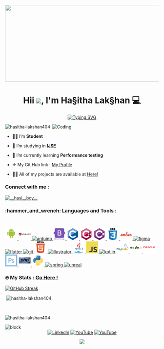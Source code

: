 
<!-- [![MasterHead](https://c.tenor.com/_i9AUV0dv_0AAAAC/welcome-banner.gif)](https://hasitha-lakshan404.io) -->

<div id="header" align="center">
  <img src="https://c.tenor.com/_i9AUV0dv_0AAAAC/welcome-banner.gif" width="1000" height="250"/>
</div>

<h1 align="center">
  Hii
  <img src="https://media.giphy.com/media/hvRJCLFzcasrR4ia7z/giphy.gif" width="40px"/>,
  I'm Ha§itha Lak§han 💻
</h1>

<!-- <h1 align="center">Hi 👋, I'm Ha§itha Lak§han</h1> -->
<!-- <h3 align="center">I'm Full Stack developer from Sri Lanka</h3> -->

<div align="center"> 
  
[![Typing SVG](https://readme-typing-svg.herokuapp.com?font=poppins&size=25&duration=4000&color=13F700&background=EB00FF00&center=true&vCenter=true&width=600&lines=I'm++Full++Stack++developer++From++Sri++Lanka;Software+Designer;Developer;UI%2FUX++Designer;Gamer;Photographer)](https://git.io/typing-svg)
</div>


<!-- <img align="right" alt="Coding" width="400" src="https://media.giphy.com/media/wwg1suUiTbCY8H8vIA/giphy-downsized-large.gif"> -->
<img align="right" alt="Coding" width="350" src="https://camo.githubusercontent.com/5e8e2b586a7a5f75a999e1c3080b66c3e1c4e93a172cd26207e184f5219353d5/68747470733a2f2f692e70696e696d672e636f6d2f6f726967696e616c732f61622f63342f35622f61626334356239633335366662623834363633326630313061613361343465662e676966">

<p align="left"> <img src="https://komarev.com/ghpvc/?username=hasitha-lakshan404&label=Profile%20views&color=0e75b6&style=flat" alt="hasitha-lakshan404" /> </p>

- 👨‍🎓 I’m  **Student**

- 🔭 I’m  studying in [**IJSE**](https://www.ijse.lk/)

- 🌱 I’m currently learning **Performance testing**

- ⚜ My Git Hub link : [My Profile](https://github.com/Hasitha-Lakshan404)

- 👨‍💻 All of my projects are available at [Here!](https://github.com/Hasitha-Lakshan404?tab=repositories)



<h3 align="left">Connect with me :</h3>
<p align="left">
<a href="https://instagram.com/__hasi__boy__" target="blank"><img align="center" src="https://raw.githubusercontent.com/rahuldkjain/github-profile-readme-generator/master/src/images/icons/Social/instagram.svg" alt="__hasi__boy__" height="30" width="40" /></a>
</p>
 
<h3 align="left">:hammer_and_wrench: Languages and Tools :</h3> <br>
<p align="left"> <a href="https://developer.android.com" target="_blank" rel="noreferrer"> <img src="https://raw.githubusercontent.com/devicons/devicon/master/icons/android/android-original-wordmark.svg" alt="android" width="40" height="40"/> </a> <a href="https://angular.io" target="_blank" rel="noreferrer"> <img src="https://raw.githubusercontent.com/devicons/devicon/master/icons/angularjs/angularjs-original-wordmark.svg" alt="angularjs" width="40" height="40"/> </a> <a href="https://www.arduino.cc/" target="_blank" rel="noreferrer"> <img src="https://cdn.worldvectorlogo.com/logos/arduino-1.svg" alt="arduino" width="40" height="40"/> </a> <a href="https://getbootstrap.com" target="_blank" rel="noreferrer"> <img src="https://raw.githubusercontent.com/devicons/devicon/master/icons/bootstrap/bootstrap-plain-wordmark.svg" alt="bootstrap" width="40" height="40"/> </a> <a href="https://www.cprogramming.com/" target="_blank" rel="noreferrer"> <img src="https://raw.githubusercontent.com/devicons/devicon/master/icons/c/c-original.svg" alt="c" width="40" height="40"/> </a> <a href="https://www.w3schools.com/cpp/" target="_blank" rel="noreferrer"> <img src="https://raw.githubusercontent.com/devicons/devicon/master/icons/cplusplus/cplusplus-original.svg" alt="cplusplus" width="40" height="40"/> </a> <a href="https://www.w3schools.com/cs/" target="_blank" rel="noreferrer"> <img src="https://raw.githubusercontent.com/devicons/devicon/master/icons/csharp/csharp-original.svg" alt="csharp" width="40" height="40"/> </a> <a href="https://www.w3schools.com/css/" target="_blank" rel="noreferrer"> <img src="https://raw.githubusercontent.com/devicons/devicon/master/icons/css3/css3-original-wordmark.svg" alt="css3" width="40" height="40"/> </a> <a href="https://emberjs.com/" target="_blank" rel="noreferrer"> <img src="https://raw.githubusercontent.com/devicons/devicon/master/icons/ember/ember-original-wordmark.svg" alt="ember" width="40" height="40"/> </a> <a href="https://www.figma.com/" target="_blank" rel="noreferrer"> <img src="https://www.vectorlogo.zone/logos/figma/figma-icon.svg" alt="figma" width="40" height="40"/> </a> <a href="https://flutter.dev" target="_blank" rel="noreferrer"> <img src="https://www.vectorlogo.zone/logos/flutterio/flutterio-icon.svg" alt="flutter" width="40" height="40"/> </a> <a href="https://git-scm.com/" target="_blank" rel="noreferrer"> <img src="https://www.vectorlogo.zone/logos/git-scm/git-scm-icon.svg" alt="git" width="40" height="40"/> </a> <a href="https://www.w3.org/html/" target="_blank" rel="noreferrer"> <img src="https://raw.githubusercontent.com/devicons/devicon/master/icons/html5/html5-original-wordmark.svg" alt="html5" width="40" height="40"/> </a> <a href="https://www.adobe.com/in/products/illustrator.html" target="_blank" rel="noreferrer"> <img src="https://www.vectorlogo.zone/logos/adobe_illustrator/adobe_illustrator-icon.svg" alt="illustrator" width="40" height="40"/> </a> <a href="https://www.java.com" target="_blank" rel="noreferrer"> <img src="https://raw.githubusercontent.com/devicons/devicon/master/icons/java/java-original.svg" alt="java" width="40" height="40"/> </a> <a href="https://developer.mozilla.org/en-US/docs/Web/JavaScript" target="_blank" rel="noreferrer"> <img src="https://raw.githubusercontent.com/devicons/devicon/master/icons/javascript/javascript-original.svg" alt="javascript" width="40" height="40"/> </a> <a href="https://kotlinlang.org" target="_blank" rel="noreferrer"> <img src="https://www.vectorlogo.zone/logos/kotlinlang/kotlinlang-icon.svg" alt="kotlin" width="40" height="40"/> </a> <a href="https://www.mysql.com/" target="_blank" rel="noreferrer"> <img src="https://raw.githubusercontent.com/devicons/devicon/master/icons/mysql/mysql-original-wordmark.svg" alt="mysql" width="40" height="40"/> </a> <a href="https://nodejs.org" target="_blank" rel="noreferrer"> <img src="https://raw.githubusercontent.com/devicons/devicon/master/icons/nodejs/nodejs-original-wordmark.svg" alt="nodejs" width="40" height="40"/> </a> <a href="https://www.oracle.com/" target="_blank" rel="noreferrer"> <img src="https://raw.githubusercontent.com/devicons/devicon/master/icons/oracle/oracle-original.svg" alt="oracle" width="40" height="40"/> </a> <a href="https://www.photoshop.com/en" target="_blank" rel="noreferrer"> <img src="https://raw.githubusercontent.com/devicons/devicon/master/icons/photoshop/photoshop-line.svg" alt="photoshop" width="40" height="40"/> </a> <a href="https://www.php.net" target="_blank" rel="noreferrer"> <img src="https://raw.githubusercontent.com/devicons/devicon/master/icons/php/php-original.svg" alt="php" width="40" height="40"/> </a> <a href="https://www.python.org" target="_blank" rel="noreferrer"> <img src="https://raw.githubusercontent.com/devicons/devicon/master/icons/python/python-original.svg" alt="python" width="40" height="40"/> </a> <a href="https://spring.io/" target="_blank" rel="noreferrer"> <img src="https://www.vectorlogo.zone/logos/springio/springio-icon.svg" alt="spring" width="40" height="40"/> </a> <a href="https://unrealengine.com/" target="_blank" rel="noreferrer"> <img src="https://raw.githubusercontent.com/kenangundogan/fontisto/036b7eca71aab1bef8e6a0518f7329f13ed62f6b/icons/svg/brand/unreal-engine.svg" alt="unreal" width="40" height="40"/> </a> </p>

###  :fire: My Stats : [Go Here !](https://github-readme-streak-stats.herokuapp.com/?user=Hasitha-Lakshan404) 
[![GitHub Streak](https://github-readme-streak-stats.herokuapp.com?user=Hasitha-Lakshan404&theme=dark&hide_border=true&date_format=M%20j%5B%2C%20Y%5D)](https://git.io/streak-stats)

<!-- [![Top Langs](https://github-readme-stats.vercel.app/api/top-langs/?username=your-github-username&layout=compact&theme=vision-friendly-dark)](https://github.com/anuraghazra/github-readme-stats) -->


<!-- <p>&nbsp;<img align="center" src="https://github-readme-stats.vercel.app/api?username=hasitha-lakshan404&show_icons=true&locale=en" alt="hasitha-lakshan404" /></p>  older one with light theam-->

<p>&nbsp;<img align="center" src="https://github-readme-stats.vercel.app/api?username=hasitha-lakshan404&show_icons=true&locale=en&layout=compact&theme=vision-friendly-dark" alt="hasitha-lakshan404" /></p><br> 



<!-- <p><img align="left" src="https://github-readme-stats.vercel.app/api/top-langs?username=hasitha-lakshan404&show_icons=true&locale=en&layout=compact" alt="hasitha-lakshan404" /></p>  older one with light theam --> 

<p><img align="center" src="https://github-readme-stats.vercel.app/api/top-langs?username=hasitha-lakshan404&show_icons=true&locale=en&layout=compact&theme=vision-friendly-dark" alt="hasitha-lakshan404" /></p>
<!-- <img align="right" alt="block" width="250" src="https://i.pinimg.com/originals/8a/61/ab/8a61abcf8effc6010b0094f50c1fc912.gif"> -->
<img alt="block" width="1500" height="100" src="https://cdn130.picsart.com/321303410037201.gif?to=crop&type=webp&r=40x40&q=50">
<br>



<div id="badges" align="center">
 <a href="https://LinkedIn.com" target="blank"><img src="https://img.shields.io/badge/LinkedIn-blue?style=for-the-badge&logo=linkedin&logoColor=white" alt="LinkedIn"/></a>
 <a href="https://youtube.com" target="blank"><img src="https://img.shields.io/badge/YouTube-red?style=for-the-badge&logo=youtube&logoColor=white" alt="YouTube"  /></a>
  <a href="https://Twitter.com" target="blank"><img src="https://img.shields.io/badge/Twitter-blue?style=for-the-badge&logo=twitter&logoColor=white" alt="YouTube"  /></a>
</div>

<!-- <p><img align="center" src="https://github-readme-streak-stats.herokuapp.com/?user=hasitha-lakshan404&" alt="hasitha-lakshan404" /></p>  -->

<p align="center">
  <img width="1500" src="https://capsule-render.vercel.app/api?type=waving&color=gradient&height=80&section=footer"/>
</p>
